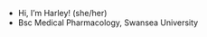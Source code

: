 - Hi, I’m Harley! (she/her)
- Bsc Medical Pharmacology, Swansea University

<!---
hob05/hob05 is a ✨ special ✨ repository because its `README.md` (this file) appears on your GitHub profile.
You can click the Preview link to take a look at your changes.
--->
